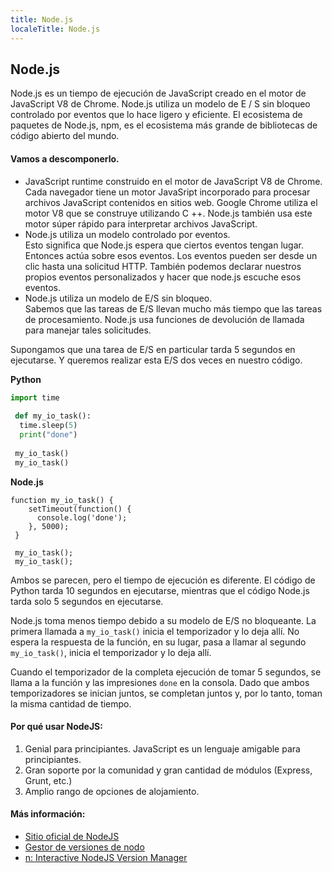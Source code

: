 ```yaml
---
title: Node.js
localeTitle: Node.js
---
```

## Node.js

Node.js es un tiempo de ejecución de JavaScript creado en el motor de JavaScript V8 de Chrome. Node.js utiliza un modelo de E / S sin bloqueo controlado por eventos que lo hace ligero y eficiente. El ecosistema de paquetes de Node.js, npm, es el ecosistema más grande de bibliotecas de código abierto del mundo.

#### Vamos a descomponerlo.

*   JavaScript runtime construido en el motor de JavaScript V8 de Chrome.  
    Cada navegador tiene un motor JavaSript incorporado para procesar archivos JavaScript contenidos en sitios web. Google Chrome utiliza el motor V8 que se construye utilizando C ++. Node.js también usa este motor súper rápido para interpretar archivos JavaScript.
*   Node.js utiliza un modelo controlado por eventos.  
    Esto significa que Node.js espera que ciertos eventos tengan lugar. Entonces actúa sobre esos eventos. Los eventos pueden ser desde un clic hasta una solicitud HTTP. También podemos declarar nuestros propios eventos personalizados y hacer que node.js escuche esos eventos.
*   Node.js utiliza un modelo de E/S sin bloqueo.  
    Sabemos que las tareas de E/S llevan mucho más tiempo que las tareas de procesamiento. Node.js usa funciones de devolución de llamada para manejar tales solicitudes.

Supongamos que una tarea de E/S en particular tarda 5 segundos en ejecutarse. Y queremos realizar esta E/S dos veces en nuestro código.

**Python**

```python
import time 
 
 def my_io_task(): 
  time.sleep(5) 
  print("done") 
 
 my_io_task() 
 my_io_task() 
```

**Node.js**

```node
function my_io_task() { 
    setTimeout(function() { 
      console.log('done'); 
    }, 5000); 
 } 
 
 my_io_task(); 
 my_io_task(); 
```

Ambos se parecen, pero el tiempo de ejecución es diferente. El código de Python tarda 10 segundos en ejecutarse, mientras que el código Node.js tarda solo 5 segundos en ejecutarse.

Node.js toma menos tiempo debido a su modelo de E/S no bloqueante. La primera llamada a ```my_io_task()``` inicia el temporizador y lo deja allí. No espera la respuesta de la función, en su lugar, pasa a llamar al segundo ```my_io_task()```, inicia el temporizador y lo deja allí.

Cuando el temporizador de la completa ejecución de tomar 5 segundos, se llama a la función y las impresiones ```done``` en la consola. Dado que ambos temporizadores se inician juntos, se completan juntos y, por lo tanto, toman la misma cantidad de tiempo.

#### Por qué usar NodeJS:
1. Genial para principiantes. JavaScript es un lenguaje amigable para principiantes.
2. Gran soporte por la comunidad y gran cantidad de módulos (Express, Grunt, etc.)
3. Amplio rango de opciones de alojamiento.

#### Más información:

*   [Sitio oficial de NodeJS](https://nodejs.org)
*   [Gestor de versiones de nodo](https://github.com/creationix/nvm/blob/master/README.md)
*   [n: Interactive NodeJS Version Manager](https://github.com/tj/n)